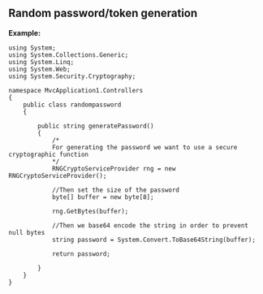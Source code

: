 Random password/token generation
-------

**Example:**


	using System;
	using System.Collections.Generic;
	using System.Linq;
	using System.Web;
	using System.Security.Cryptography;

	namespace MvcApplication1.Controllers
	{
		public class randompassword
		{

			public string generatePassword()
			{
				/*
				For generating the password we want to use a secure cryptographic function
				*/
				RNGCryptoServiceProvider rng = new RNGCryptoServiceProvider();

				//Then set the size of the password
				byte[] buffer = new byte[8];

				rng.GetBytes(buffer);

				//Then we base64 encode the string in order to prevent null bytes
				string password = System.Convert.ToBase64String(buffer);

				return password;

			}
		}
	}

	
